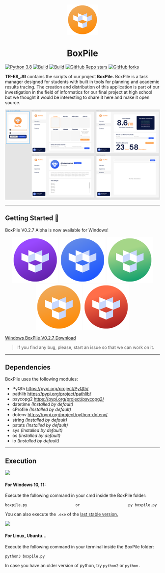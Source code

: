 <p align="center">
  <img src="https://raw.githubusercontent.com/ErtonDev/TR-ES_JG/main/resources/logoTR_orange.png" width="100"/>
  <h1 align="center">BoxPile</h1>
</p>

[![Python 3.8](https://img.shields.io/badge/python-3.9-yellow.svg)](https://www.python.org/)
[![Build](https://img.shields.io/badge/Supported_OS-Linux-orange.svg)]()
[![Build](https://img.shields.io/badge/Supported_OS-Windows-orange.svg)]()
[![GitHub Repo stars](https://img.shields.io/github/stars/ErtonDev/TR-ES_JG?style=social)](https://github.com/ErtonDev/TR-ES_JG)
[![GitHub forks](https://img.shields.io/github/forks/ErtonDev/TR-ES_JG?style=social)](https://github.com/ErtonDev/TR-ES_JG)

**TR-ES_JG** contains the scripts of our project **BoxPile.** BoxPile is a task manager designed for students with built in tools for planning and academic results tracing. The creation and distribution of this application is part of our investigation in the field of informatics for our final project at high school but we thought it would be interesting to share it here and make it open source.

<p align="center">
  <img src="https://raw.githubusercontent.com/ErtonDev/TR-ES_JG/main/resources/app1.png"/>
</p>

---
## Getting Started 🚀

BoxPile V0.2.7 Alpha is now available for Windows!

<p align="center">
  <img src="https://raw.githubusercontent.com/ErtonDev/TR-ES_JG/main/resources/logoTR_purple.png" width=150/>
  <img src="https://raw.githubusercontent.com/ErtonDev/TR-ES_JG/main/resources/logoTR_blue.png" width=150/>
  <img src="https://raw.githubusercontent.com/ErtonDev/TR-ES_JG/main/resources/logoTR_green.png" width=150/>
  <img src="https://raw.githubusercontent.com/ErtonDev/TR-ES_JG/main/resources/logoTR_orange.png" width=150/>
  <img src="https://raw.githubusercontent.com/ErtonDev/TR-ES_JG/main/resources/logoTR_red.png" width=150/>
</p>

[Windows BoxPile V0.2.7 Download](https://github.com/ErtonDev/stable-BoxPile)

> If you find any bug, please, start an issue so that we can work on it.

---
## Dependencies

BoxPile uses the following modules:
 - PyQt5 https://pypi.org/project/PyQt5/
 - pathlib https://pypi.org/project/pathlib/
 - psycopg2 https://pypi.org/project/psycopg2/
 - datetime *(Installed by default)*
 - cProfile *(Installed by default)*
 - dotenv https://pypi.org/project/python-dotenv/
 - string *(Installed by default)*
 - pstats *(Installed by default)*
 - sys *(Installed by default)*
 - os *(Installed by default)*
 - io *(Installed by default)*

---
## Execution

<p align="left">
  <img src="https://logolook.net/wp-content/uploads/2021/07/Windows-Logo.png" height=150/>
</p>

#### For Windows 10, 11:
Execute the following command in your cmd inside the BoxPile folder:

```
boxpile.py                      or                      py boxpile.py
```

You can also execute the `.exe` of the [last stable version.](https://github.com/ErtonDev/stable-BoxPile)

<p align="left">
  <img src="https://logodownload.org/wp-content/uploads/2022/05/linux-logo.png" height=100/>
</p>

#### For Linux, Ubuntu...
Execute the following command in your terminal inside the BoxPile folder:

```
python3 boxpile.py
```

In case you have an older version of python, try `python2` or `python.`
